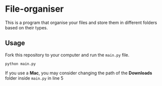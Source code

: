 # File-organiser
This is a program that organise your files and store them in different folders based on their types.

## Usage
Fork this repository to your computer and run the `main.py` file.

```
python main.py
```

If you use a __Mac__, you may consider changing the path of the __Downloads__ folder inside `main.py` in line 5
